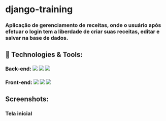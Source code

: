 # django-training
### Aplicação de gerenciamento de receitas, onde o usuário após efetuar o login tem a liberdade de criar suas receitas, editar e salvar na base de dados.

## 🔧 Technologies & Tools:
### Back-end: ![](https://img.shields.io/badge/Code-Python-informational?style=flat&logo=python&logoColor=white&color=2bbc8a) ![](https://img.shields.io/badge/Framework-Django-informational?style=flat&logo=django&logoColor=white&color=2bbc8a) ![](https://img.shields.io/badge/Tools-Postgresql-informational?style=flat&logo=postgresql&logoColor=white&color=2bbc8a)
### Front-end: ![](https://img.shields.io/badge/Mark-HTML5-informational?style=flat&logo=HTML5&logoColor=white&color=2bbc8a) ![](https://img.shields.io/badge/Style-CSS3-informational?style=flat&logo=CSS3&logoColor=white&color=2bbc8a) ![](https://img.shields.io/badge/Code-JavaScript-informational?style=flat&logo=javascript&logoColor=white&color=2bbc8a)

## Screenshots:

### Tela inicial



